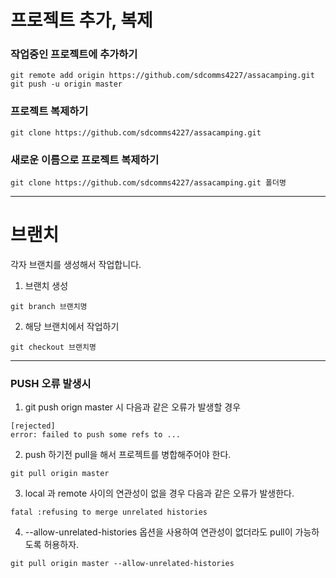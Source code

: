 # 프로젝트 추가, 복제
### 작업중인 프로젝트에 추가하기
```
git remote add origin https://github.com/sdcomms4227/assacamping.git
git push -u origin master
```
### 프로젝트 복제하기
```
git clone https://github.com/sdcomms4227/assacamping.git
```
### 새로운 이름으로 프로젝트 복제하기
```
git clone https://github.com/sdcomms4227/assacamping.git 폴더명
```

---

# 브랜치

각자 브랜치를 생성해서 작업합니다.

1. 브랜치 생성
```
git branch 브랜치명
```

2. 해당 브랜치에서 작업하기
```
git checkout 브랜치명
```

---

### PUSH 오류 발생시
1. git push orign master 시 다음과 같은 오류가 발생할 경우
```
[rejected]
error: failed to push some refs to ...
```
2. push 하기전 pull을 해서 프로젝트를 병합해주어야 한다.
```
git pull origin master
```
3. local 과 remote 사이의 연관성이 없을 경우 다음과 같은 오류가 발생한다.
```
fatal :refusing to merge unrelated histories
```
4. --allow-unrelated-histories 옵션을 사용하여 연관성이 없더라도 pull이 가능하도록 허용하자.
```
git pull origin master --allow-unrelated-histories
```
